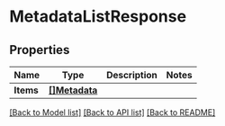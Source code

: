 # MetadataListResponse

## Properties

Name | Type | Description | Notes
------------ | ------------- | ------------- | -------------
**Items** | [**[]Metadata**](Metadata.md) |  | 

[[Back to Model list]](../README.md#documentation-for-models) [[Back to API list]](../README.md#documentation-for-api-endpoints) [[Back to README]](../README.md)


